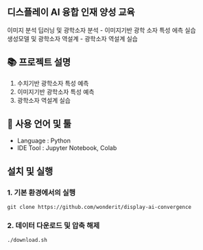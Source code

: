 ## 디스플레이 AI 융합 인재 양성 교육
이미지 분석 딥러닝 및 광학소자 분석 - 이미지기반 광학 소자 특성 에측 실습 <br>
생성모델 및 광학소자 역설계 - 광학소자 역설계 실습

## 📚 프로젝트 설명

1. 수치기반 광학소자 특성 예측 <br>
2. 이미지기반 광학소자 특성 예측 <br>
3. 광학소자 역설계 실습 <br>

## 📝 사용 언어 및 툴 

- Language : Python
- IDE Tool : Jupyter Notebook, Colab

## 설치 및 실행
### 1. 기본 환경에서의 실행 
```
git clone https://github.com/wonderit/display-ai-convergence
```

### 2. 데이터 다운로드 및 압축 해제
```
./download.sh
```